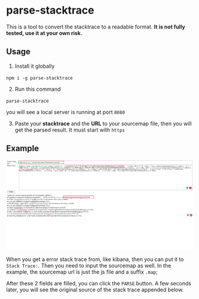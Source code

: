 # parse-stacktrace

This is a tool to convert the stacktrace to a readable format. **It is not fully tested, use it at your own risk.**

## Usage

1. Install it globally

`npm i -g parse-stacktrace`

2. Run this command

`parse-stacktrace`

you will see a local server is running at port `8080`

3. Paste your **stacktrace** and the **URL** to your sourcemap file, then you will get the parsed result. It must start with `https`

## Example

![example](https://github.com/cchaonie/parse-stacktrace/blob/8acb39ba4df7a9c86bb56d6209f1cd4d1510e0db/public/images/parse-stacktrace.png)

When you get a error stack trace from, like kibana, then you can put it to `Stack Trace:`. Then you need to input the sourcemap as well. In the example, the sourcemap url is just the js file and a suffix `.map`;

After these 2 fields are filled, you can click the `PARSE` button. A few seconds later, you will see the original source of the stack trace appended below.

